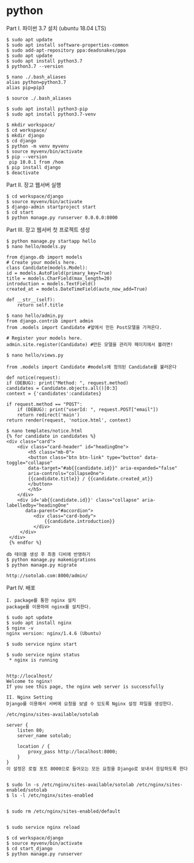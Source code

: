 # python



Part I. 파이썬 3.7 설치 (ubuntu 18.04 LTS)

    $ sudo apt update
    $ sudo apt install software-properties-common
    $ sudo add-apt-repository ppa:deadsnakes/ppa
    $ sudo apt update
    $ sudo apt install python3.7
    $ python3.7 --version

    $ nano ./.bash_aliases 
    alias python=python3.7
    alias pip=pip3

    $ source ./.bash_aliases

    $ sudo apt install python3-pip
    $ sudo apt install python3.7-venv

    $ mkdir workspace/
    $ cd workspace/
    $ mkdir django
    $ cd django
    $ python -m venv myvenv
    $ source myvenv/bin/activate
    $ pip --version
     pip 10.0.1 from /hom
    $ pip install django
    $ deactivate


Part II. 장고 웹서버 실행

    $ cd workspace/django
    $ source myvenv/bin/activate
    $ django-admin startproject start
    $ cd start
    $ python manage.py runserver 0.0.0.0:8000

Part III. 장고 웹서버 첫 프로젝트 생성

    $ python manage.py startapp hello
    $ nano hello/models.py
    
    from django.db import models
    # Create your models here.
    class Candidate(models.Model):
    id = models.AutoField(primary_key=True)
    title = models.CharField(max_length=20)
    introduction = models.TextField()
    created_at = models.DateTimeField(auto_now_add=True)

    def __str__(self):
        return self.title
        
    $ nano hello/admin.py    
    from django.contrib import admin
    from .models import Candidate #앞에서 만든 Post모델을 가져온다.
    
    # Register your models here. 
    admin.site.register(Candidate) #만든 모델을 관리자 페이지에서 볼려면!   
    
    $ nano hello/views.py
    
    from .models import Candidate #models에 정의된 Candidate를 불러온다
    
    def notice(request):
	if (DEBUG): print("Method: ", request.method)
	candidates = Candidate.objects.all()[0:3]
	context = {'candidates':candidates}
    
	if request.method == "POST":
		if (DEBUG): print("userId: ", request.POST["email"])	
		return redirect('main')
	return render(request, 'notice.html', context)
    
    $ nano templates/notice.html
    {% for candidate in candidates %}
    <div class="card">
        <div class="card-header" id="headingOne">
            <h5 class="mb-0">
            <button class="btn btn-link" type="button" data-toggle="collapse"
            data-target="#ab{{candidate.id}}" aria-expanded="false"
            aria-controls="collapseOne">
            {{candidate.title}} / {{candidate.created_at}}
            </button>
            </h5>
        </div>
        <div id='ab{{candidate.id}}' class="collapse" aria-labelledby="headingOne"
           data-parent="#accordion">
              <div class="card-body">
                  {{candidate.introduction}}
              </div>
         </div>
     </div>
     {% endfor %}
    
    db 테이블 생성 후 최종 디비에 반영하기
    $ python manage.py makemigrations
    $ python manage.py migrate

    http://sotolab.com:8000/admin/

Part IV. 배포

    I. package를 통한 nginx 설치
    package를 이용하여 nginx를 설치한다.

    $ sudo apt update
    $ sudo apt install nginx
    $ nginx -v
    nginx version: nginx/1.4.6 (Ubuntu)

    $ sudo service nginx start

    $ sudo service nginx status
     * nginx is running


    http://localhost/
    Welcome to nginx!
    If you see this page, the nginx web server is successfully

    II. Nginx Setting
    Django를 이용해서 서버에 요청을 보낼 수 있도록 Nginx 설정 파일을 생성한다.

    /etc/nginx/sites-available/sotolab

    server {
        listen 80;
        server_name sotolab;

        location / {
            proxy_pass http://localhost:8000;
        }
    }
    이 설정은 로컬 포트 8000으로 들어오는 모든 요청을 Django로 보내서 응답하도록 한다


    $ sudo ln -s /etc/nginx/sites-available/sotolab /etc/nginx/sites-enabled/sotolab
    $ ls -l /etc/nginx/sites-enabled


    $ sudo rm /etc/nginx/sites-enabled/default


    $ sudo service nginx reload

    $ cd workspace/django
    $ source myvenv/bin/activate
    $ cd start_django
    $ python manage.py runserver


    
    
    


